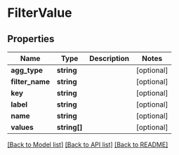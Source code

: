 # FilterValue

## Properties

| Name            | Type         | Description | Notes      |
| --------------- | ------------ | ----------- | ---------- |
| **agg_type**    | **string**   |             | [optional] |
| **filter_name** | **string**   |             | [optional] |
| **key**         | **string**   |             | [optional] |
| **label**       | **string**   |             | [optional] |
| **name**        | **string**   |             | [optional] |
| **values**      | **string[]** |             | [optional] |

[[Back to Model list]](../../README.md#documentation-for-models) [[Back to API list]](../../README.md#documentation-for-api-endpoints) [[Back to README]](../../README.md)
